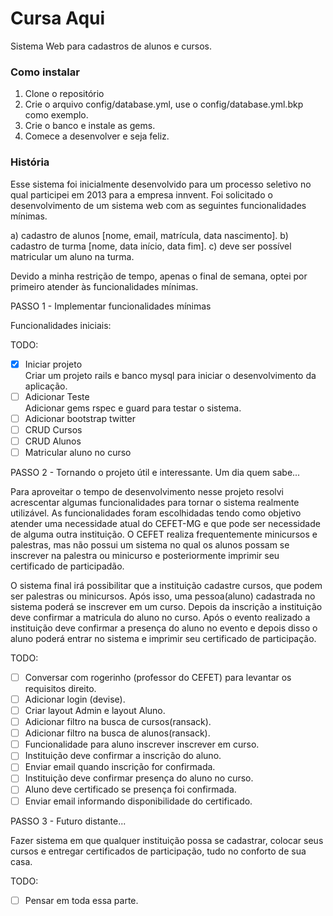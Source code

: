 Cursa Aqui
========

Sistema Web para cadastros de alunos e cursos.

### Como instalar

1) Clone o repositório
2) Crie o arquivo config/database.yml, use o config/database.yml.bkp como exemplo.
3) Crie o banco e instale as gems.
4) Comece a desenvolver e seja feliz.

### História

Esse sistema foi inicialmente desenvolvido para um processo seletivo no qual participei em 2013 para a empresa innvent.
Foi solicitado o desenvolvimento de um sistema web com as seguintes funcionalidades mínimas.

a) cadastro de alunos [nome, email, matrícula, data nascimento].
b) cadastro de turma [nome, data início, data fim].
c) deve ser possível matricular um aluno na turma.

Devido a minha restrição de tempo, apenas o final de semana, optei por primeiro atender às funcionalidades mínimas.

PASSO 1 - Implementar funcionalidades mínimas

Funcionalidades iniciais:

TODO:
- [x] Iniciar projeto <br>
  Criar um projeto rails e banco mysql para iniciar o desenvolvimento da  aplicação.
- [ ] Adicionar Teste <br>
  Adicionar gems rspec e guard para testar o sistema.
- [ ] Adicionar bootstrap twitter
- [ ] CRUD Cursos
- [ ] CRUD Alunos
- [ ] Matricular aluno no curso

PASSO 2 - Tornando o projeto útil e interessante.
Um dia quem sabe...

Para aproveitar o tempo de desenvolvimento nesse projeto resolvi acrescentar algumas funcionalidades para tornar o sistema realmente utilizável. 
As funcionalidades foram escolhidadas tendo como objetivo atender uma necessidade atual do CEFET-MG e que pode ser necessidade de alguma outra instituição.
O CEFET realiza frequentemente minicursos e palestras, mas não possui um sistema no qual os alunos possam se inscrever na palestra ou minicurso e posteriormente imprimir seu certificado de participadão.

O sistema final irá possibilitar que a instituição cadastre cursos, que podem ser palestras ou minicursos.
Após isso, uma pessoa(aluno) cadastrada no sistema poderá se inscrever em um curso.
Depois da inscrição a instituição deve confirmar a matricula do aluno no curso.
Após o evento realizado a instituição deve confirmar a presença do aluno no evento e depois disso o aluno poderá entrar no sistema e imprimir seu certificado de participação.

TODO:
- [ ] Conversar com rogerinho (professor do CEFET) para levantar os requisitos direito.
- [ ] Adicionar login (devise).
- [ ] Criar layout Admin e layout Aluno.
- [ ] Adicionar filtro na busca de cursos(ransack).
- [ ] Adicionar filtro na busca de alunos(ransack).
- [ ] Funcionalidade para aluno inscrever inscrever em curso.
- [ ] Instituição deve confirmar a inscrição do aluno.
- [ ] Enviar email quando inscrição for confirmada.
- [ ] Instituição deve confirmar presença do aluno no curso.
- [ ] Aluno deve certificado se presença foi confirmada.
- [ ] Enviar email informando disponibilidade do certificado.

PASSO 3 - Futuro distante...

Fazer sistema em que qualquer instituição possa se cadastrar, colocar seus cursos e entregar certificados de participação, tudo no conforto de sua casa.

TODO:
- [ ] Pensar em toda essa parte.